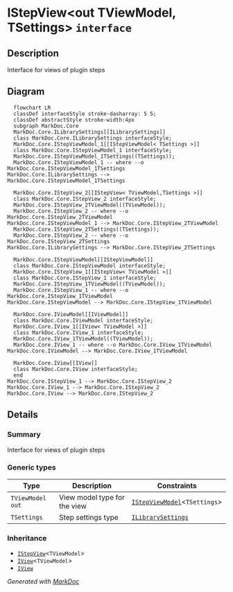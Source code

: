 # IStepView&lt;out TViewModel,  TSettings&gt; `interface`

## Description
Interface for views of plugin steps

## Diagram
```mermaid
  flowchart LR
  classDef interfaceStyle stroke-dasharray: 5 5;
  classDef abstractStyle stroke-width:4px
  subgraph MarkDoc.Core
  MarkDoc.Core.ILibrarySettings[[ILibrarySettings]]
  class MarkDoc.Core.ILibrarySettings interfaceStyle;
  MarkDoc.Core.IStepViewModel_1[[IStepViewModel< TSettings >]]
  class MarkDoc.Core.IStepViewModel_1 interfaceStyle;
  MarkDoc.Core.IStepViewModel_1TSettings((TSettings));
  MarkDoc.Core.IStepViewModel_1 -- where --o MarkDoc.Core.IStepViewModel_1TSettings
MarkDoc.Core.ILibrarySettings --> MarkDoc.Core.IStepViewModel_1TSettings

  MarkDoc.Core.IStepView_2[[IStepView< TViewModel,TSettings >]]
  class MarkDoc.Core.IStepView_2 interfaceStyle;
  MarkDoc.Core.IStepView_2TViewModel((TViewModel));
  MarkDoc.Core.IStepView_2 -- where --o MarkDoc.Core.IStepView_2TViewModel
MarkDoc.Core.IStepViewModel_1 --> MarkDoc.Core.IStepView_2TViewModel
  MarkDoc.Core.IStepView_2TSettings((TSettings));
  MarkDoc.Core.IStepView_2 -- where --o MarkDoc.Core.IStepView_2TSettings
MarkDoc.Core.ILibrarySettings --> MarkDoc.Core.IStepView_2TSettings

  MarkDoc.Core.IStepViewModel[[IStepViewModel]]
  class MarkDoc.Core.IStepViewModel interfaceStyle;
  MarkDoc.Core.IStepView_1[[IStepView< TViewModel >]]
  class MarkDoc.Core.IStepView_1 interfaceStyle;
  MarkDoc.Core.IStepView_1TViewModel((TViewModel));
  MarkDoc.Core.IStepView_1 -- where --o MarkDoc.Core.IStepView_1TViewModel
MarkDoc.Core.IStepViewModel --> MarkDoc.Core.IStepView_1TViewModel

  MarkDoc.Core.IViewModel[[IViewModel]]
  class MarkDoc.Core.IViewModel interfaceStyle;
  MarkDoc.Core.IView_1[[IView< TViewModel >]]
  class MarkDoc.Core.IView_1 interfaceStyle;
  MarkDoc.Core.IView_1TViewModel((TViewModel));
  MarkDoc.Core.IView_1 -- where --o MarkDoc.Core.IView_1TViewModel
MarkDoc.Core.IViewModel --> MarkDoc.Core.IView_1TViewModel

  MarkDoc.Core.IView[[IView]]
  class MarkDoc.Core.IView interfaceStyle;
  end
MarkDoc.Core.IStepView_1 --> MarkDoc.Core.IStepView_2
MarkDoc.Core.IView_1 --> MarkDoc.Core.IStepView_2
MarkDoc.Core.IView --> MarkDoc.Core.IStepView_2
```

## Details
### Summary
Interface for views of plugin steps

### Generic types
| Type | Description | Constraints |
| --- | --- | --- |
| `TViewModel` `out` | View model type for the view | [`IStepViewModel`](./markdoccore-IStepViewModelT.md)&lt;`TSettings`&gt; |
| `TSettings` | Step settings type | [`ILibrarySettings`](./markdoccore-ILibrarySettings.md) |

### Inheritance
 - [`IStepView`](./markdoccore-IStepViewT.md)&lt;`TViewModel`&gt;
 - [`IView`](./markdoccore-IViewT.md)&lt;`TViewModel`&gt;
 - [
`IView`
](./markdoccore-IView.md)

*Generated with* [*MarkDoc*](https://github.com/hailstorm75/MarkDoc.Core)

